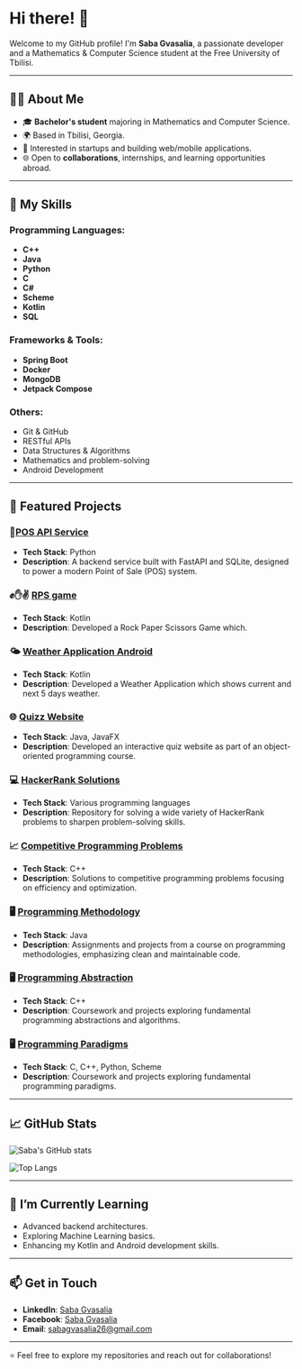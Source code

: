 # Hi there! 👋

Welcome to my GitHub profile! I'm **Saba Gvasalia**, a passionate developer and a Mathematics & Computer Science student at the Free University of Tbilisi.

---

## 👨‍💻 About Me
- 🎓 **Bachelor's student** majoring in Mathematics and Computer Science.
- 🌍 Based in Tbilisi, Georgia.
- 🚀 Interested in startups and building web/mobile applications.
- 🌐 Open to **collaborations**, internships, and learning opportunities abroad.

---

## 🚀 My Skills

### Programming Languages:
- **C++**
- **Java**
- **Python**
- **C**
- **C#**
- **Scheme**
- **Kotlin**
- **SQL**

### Frameworks & Tools:
- **Spring Boot**
- **Docker**
- **MongoDB**
- **Jetpack Compose**

### Others:
- Git & GitHub
- RESTful APIs
- Data Structures & Algorithms
- Mathematics and problem-solving
- Android Development

---

## 📂 Featured Projects

### 🧾[POS API Service](https://github.com/gvaso27/Point-of-Sales-POS-system.git)
- **Tech Stack**: Python
- **Description**: A backend service built with FastAPI and SQLite, designed to power a modern Point of Sale (POS) system.

### ✊✋✌️ [RPS game](https://github.com/gvaso27/RPS-game.git)
- **Tech Stack**: Kotlin
- **Description**: Developed a Rock Paper Scissors Game which.

### 🌤️ [Weather Application Android](https://github.com/gvaso27/weather-app.git)
- **Tech Stack**: Kotlin
- **Description**: Developed a Weather Application which shows current and next 5 days weather.

### 🌐 [Quizz Website](https://github.com/gvaso27/OOP-FINALPROJECT-quizzWebsite)
- **Tech Stack**: Java, JavaFX
- **Description**: Developed an interactive quiz website as part of an object-oriented programming course.

### 💻 [HackerRank Solutions](https://github.com/gvaso27/hackerrank)
- **Tech Stack**: Various programming languages
- **Description**: Repository for solving a wide variety of HackerRank problems to sharpen problem-solving skills.

### 📈 [Competitive Programming Problems](https://github.com/gvaso27/algorithms/tree/main/algorithms)
- **Tech Stack**: C++
- **Description**: Solutions to competitive programming problems focusing on efficiency and optimization.

### 🖥️ [Programming Methodology](https://github.com/gvaso27/Programming-Methodologies)
- **Tech Stack**: Java
- **Description**: Assignments and projects from a course on programming methodologies, emphasizing clean and maintainable code.

### 🖥️ [Programming Abstraction](https://github.com/gvaso27/Programming-Abstractions)
- **Tech Stack**: C++
- **Description**: Coursework and projects exploring fundamental programming abstractions and algorithms.

### 🖥️ [Programming Paradigms](https://github.com/gvaso27/Programming-Paradigms)
- **Tech Stack**: C, C++, Python, Scheme
- **Description**: Coursework and projects exploring fundamental programming paradigms.

---

## 📈 GitHub Stats
![Saba's GitHub stats](https://github-readme-stats.vercel.app/api?username=gvaso27&show_icons=true&theme=radical&count_private=true)

![Top Langs](https://github-readme-stats.vercel.app/api/top-langs/?username=gvaso27&layout=compact&theme=radical)


---

## 🌱 I’m Currently Learning
- Advanced backend architectures.
- Exploring Machine Learning basics.
- Enhancing my Kotlin and Android development skills.

---

## 📫 Get in Touch
- **LinkedIn**: [Saba Gvasalia](https://www.linkedin.com/in/saba-gvasalia-350a37270/)
- **Facebook**: [Saba Gvasalia](https://www.facebook.com/saba.gvasalia.1)
- **Email**: [sabagvasalia26@gmail.com](mailto:sabagvasalia26@gmail.com)

---

⭐️ Feel free to explore my repositories and reach out for collaborations!
